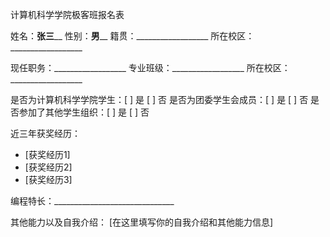 计算机科学学院极客班报名表

姓名：________张三__________      性别：________男__________
籍贯：__________________      所在校区：__________________ 

现任职务：__________________      专业班级：__________________
所在校区：__________________      

是否为计算机科学学院学生：[ ] 是   [ ] 否
是否为团委学生会成员：[ ] 是   [ ] 否
是否参加了其他学生组织：[ ] 是   [ ] 否

近三年获奖经历：
- [获奖经历1]
- [获奖经历2]
- [获奖经历3]

编程特长：______________________________

其他能力以及自我介绍：
[在这里填写你的自我介绍和其他能力信息]

